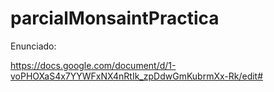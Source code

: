 # parcialMonsaintPractica
Enunciado:

https://docs.google.com/document/d/1-voPHOXaS4x7YYWFxNX4nRtIk_zpDdwGmKubrmXx-Rk/edit#
